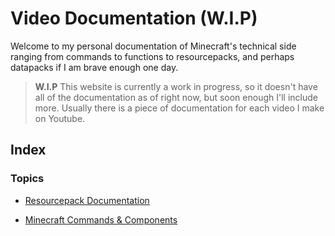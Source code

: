 # Video Documentation (W.I.P)

Welcome to my personal documentation of Minecraft's technical side ranging from commands to functions to resourcepacks, and perhaps datapacks if I am brave enough one day.

> **W.I.P**
> This website is currently a work in progress, so it doesn't have all of the documentation as of right now, but soon enough I'll include more. Usually there is a piece of documentation for each video I make on Youtube.

## Index

### Topics

- [Resourcepack Documentation](https://etomiccheese.github.io/Ultimate-Resourcepack-Docs/)

- [Minecraft Commands & Components](/pages/component_tutorials.md)